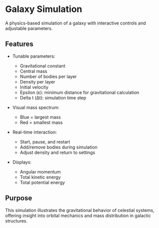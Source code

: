# Galaxy Simulation

A physics-based simulation of a galaxy with interactive controls and adjustable parameters.

## Features

- Tunable parameters:
  - Gravitational constant
  - Central mass
  - Number of bodies per layer
  - Density per layer
  - Initial velocity
  - Epsilon (ε): minimum distance for gravitational calculation
  - Delta t (Δt): simulation time step

- Visual mass spectrum:
  - Blue = largest mass
  - Red = smallest mass

- Real-time interaction:
  - Start, pause, and restart
  - Add/remove bodies during simulation
  - Adjust density and return to settings

- Displays:
  - Angular momentum
  - Total kinetic energy
  - Total potential energy

## Purpose

This simulation illustrates the gravitational behavior of celestial systems, offering insight into orbital mechanics and mass distribution in galactic structures.

